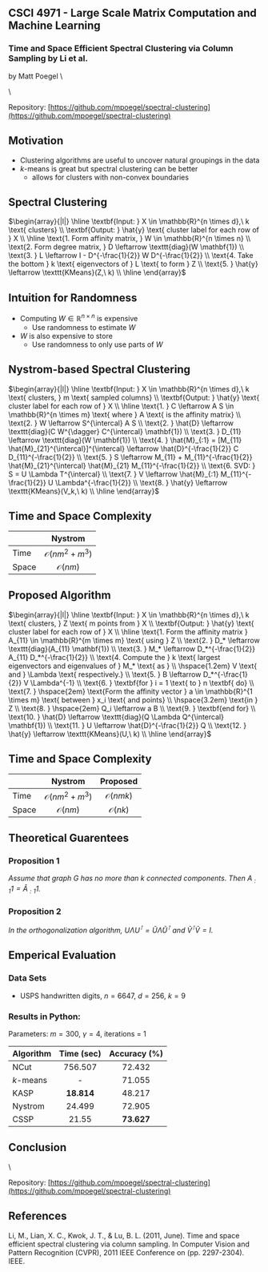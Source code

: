 ## CSCI 4971 - Large Scale Matrix Computation and Machine Learning

### Time and Space Efficient Spectral Clustering via Column Sampling by Li et al.
by Matt Poegel
\ 

\ 

Repository: [https://github.com/mpoegel/spectral-clustering](https://github.com/mpoegel/spectral-clustering)

## Motivation

* Clustering algorithms are useful to uncover natural groupings in the data
* $k$-means is great but spectral clustering can be better
    * allows for clusters with non-convex boundaries


## Spectral Clustering

$\begin{array}{|l|} \hline
\textbf{Input: } X \in \mathbb{R}^{n \times d},\ k \text{ clusters} \\
\textbf{Output: } \hat{y} \text{ cluster label for each row of } X \\ \hline
\text{1. Form affinity matrix, } W \in \mathbb{R}^{n \times n} \\
\text{2. Form degree matrix, } D \leftarrow \texttt{diag}(W \mathbf{1}) \\
\text{3. } L \leftarrow I - D^{-\frac{1}{2}} W D^{-\frac{1}{2}} \\
\text{4. Take the bottom } k \text{ eigenvectors of } L \text{ to form } Z \\
\text{5. } \hat{y} \leftarrow \texttt{KMeans}(Z,\ k) \\ \hline
\end{array}$


## Intuition for Randomness

* Computing $W \in \mathbb{R}^{n \times n}$ is expensive
    * Use randomness to estimate $W$
* $W$ is also expensive to store
    * Use randomness to only use parts of $W$


## Nystrom-based Spectral Clustering

$\begin{array}{|l|} \hline
\textbf{Input: } X \in \mathbb{R}^{n \times d},\ k \text{ clusters, } m \text{ sampled columns} \\
\textbf{Output: } \hat{y} \text{ cluster label for each row of } X \\ \hline
\text{1. } C \leftarrow A S \in \mathbb{R}^{n \times m} \text{ where } A \text{ is the affinity matrix} \\
\text{2. } W \leftarrow S^{\intercal} A S \\
\text{2. } \hat{D} \leftarrow \texttt{diag}(C W^{\dagger} C^{\intercal} \mathbf{1}) \\
\text{3. } D_{11} \leftarrow \texttt{diag}(W \mathbf{1}) \\
\text{4. } \hat{M}_{:1} = [M_{11} \hat{M}_{21}^{\intercal}]^{\intercal} \leftarrow \hat{D}^{-\frac{1}{2}} C D_{11}^{-\frac{1}{2}} \\
\text{5. } S \leftarrow M_{11} + M_{11}^{-\frac{1}{2}} \hat{M}_{21}^{\intercal} \hat{M}_{21} M_{11}^{-\frac{1}{2}} \\
\text{6. SVD: } S = U \Lambda T^{\intercal} \\
\text{7. } V \leftarrow \hat{M}_{:1} M_{11}^{-\frac{1}{2}} U \Lambda^{-\frac{1}{2}} \\
\text{8. } \hat{y} \leftarrow \texttt{KMeans}(V_k,\ k) \\ \hline
\end{array}$


## Time and Space Complexity

|        | Nystrom                   |
| ------ |:-------------------------:|
| Time   | $\mathcal{O}(nm^2 + m^3)$ |
| Space  | $\mathcal{O}(nm)$         |


## Proposed Algorithm

$\begin{array}{|l|} \hline
\textbf{Input: } X \in \mathbb{R}^{n \times d},\ k \text{ clusters, } Z \text{ m points from } X \\
\textbf{Output: } \hat{y} \text{ cluster label for each row of } X \\ \hline
\text{1. Form the affinity matrix } A_{11} \in \mathbb{R}^{m \times m} \text{ using } Z \\
\text{2. } D_* \leftarrow \texttt{diag}(A_{11} \mathbf{1}) \\
\text{3. } M_* \leftarrow D_*^{-\frac{1}{2}} A_{11} D_*^{-\frac{1}{2}} \\
\text{4. Compute the } k \text{ largest eigenvectors and eigenvalues of } M_* \text{ as } \\
\hspace{1.2em} V \text{ and } \Lambda \text{ respectively.} \\
\text{5. } B \leftarrow D_*^{-\frac{1}{2}} V \Lambda^{-1} \\
\text{6. } \textbf{for } i = 1 \text{ to } n \textbf{ do} \\
\text{7. } \hspace{2em} \text{Form the affinity vector } a \in \mathbb{R}^{1 \times m} \text{ between } x_i \text{ and points} \\
\hspace{3.2em} \text{in } Z \\
\text{8. } \hspace{2em} Q_i \leftarrow a B \\
\text{9. } \textbf{end for} \\
\text{10. } \hat{D} \leftarrow \texttt{diag}(Q \Lambda Q^{\intercal} \mathbf{1}) \\
\text{11. } U \leftarrow \hat{D}^{-\frac{1}{2}} Q \\
\text{12. } \hat{y} \leftarrow \texttt{KMeans}(U,\ k) \\ \hline
\end{array}$


## Time and Space Complexity

|        | Nystrom                   | Proposed           |
| ------ |:-------------------------:|:------------------:|
| Time   | $\mathcal{O}(nm^2 + m^3)$ | $\mathcal{O}(nmk)$ |
| Space  | $\mathcal{O}(nm)$         | $\mathcal{O}(nk)$  |


## Theoretical Guarentees

### Proposition 1
_Assume that graph $G$ has no more than $k$ connected components. Then $A_{:1}1 = \hat{A}_{:1}1$._

### Proposition 2
_In the orthogonalization algorithm, $U \Lambda U^{\intercal} = \tilde{U} \tilde{\Lambda} \tilde{U}^{\intercal}$
and $\tilde{V}^{\intercal} \tilde{V} = I$._


## Emperical Evaluation

### Data Sets

* USPS handwritten digits, $n = 6647$, $d = 256$, $k = 9$

### Results in Python:
Parameters: $m = 300$, $\gamma = 4$, iterations = 1

| Algorithm | Time (sec)  | Accuracy (%) |
| --------- |:-----------:|:------------:|
| NCut      | 756.507     | 72.432       |
| $k$-means | -           | 71.055       |
| KASP      | **18.814**  | 48.217       |
| Nystrom   | 24.499      | 72.905       |
| CSSP      | 21.55       | **73.627**   |


## Conclusion


\

Repository: [https://github.com/mpoegel/spectral-clustering](https://github.com/mpoegel/spectral-clustering)


## References

Li, M., Lian, X. C., Kwok, J. T., & Lu, B. L. (2011, June). Time and space efficient spectral clustering via column sampling. In Computer Vision and Pattern Recognition (CVPR), 2011 IEEE Conference on (pp. 2297-2304). IEEE.
